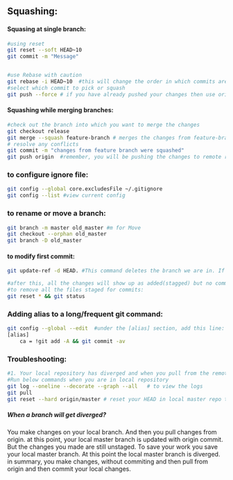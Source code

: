 ## Squashing:

#### Squasing at single branch:
```bash 
#using reset
git reset --soft HEAD~10
git commit -m "Message"


#use Rebase with caution
git rebase -i HEAD~10  #this will change the order in which commits are applied so need to be cautiously
#select which commit to pick or squash
git push --force # if you have already pushed your changes then use origin

```

#### Squashing while merging branches:
```bash
#check out the branch into which you want to merge the changes
git checkout release
git merge --squash feature-branch # merges the changes from feature-branch into release
# resolve any conflicts
git commit -m "changes from feature branch were squashed"
git push origin  #remember, you will be pushing the changes to remote release branch.
```

### to configure ignore file:
```bash 
git config --global core.excludesFile ~/.gitignore
git config --list #view current config
```

### to rename or move a branch:
```bash 
git branch -m master old_master #m for Move
git checkout --orphan old_master
git branch -D old_master
```

#### to modify first commit:
```bash 
git update-ref -d HEAD. #This command deletes the branch we are in. If we are in main, this command will delete the main branch, and all the commits.

#after this, all the changes will show up as added(stagged) but no commits in the repository. 
#to remove all the files staged for commits:
git reset * && git status
```
### Adding alias to a long/frequent git command:
```bash 
git config --global --edit  #under the [alias] section, add this line:
[alias]
    ca = !git add -A && git commit -av
```
### Troubleshooting:
```bash 
#1. Your local repository has diverged and when you pull from the remote, you want to overwrite and point it to origin head
#Run below commands when you are in local repository
git log --oneline --decorate --graph --all   # to view the logs
git pull
git reset --hard origin/master # reset your HEAD in local master repo to  point to origin/master.
```


##### When a branch will get diverged?
You make changes on your local branch. And then you pull changes from origin. at this point, your local master branch is updated 
with origin commit. But the changes you made are still unstaged. 
To save your work you save your local master branch. At this point the local master branch is diverged.
in summary, you make changes, without commiting and then pull from origin and then commit your local changes.
